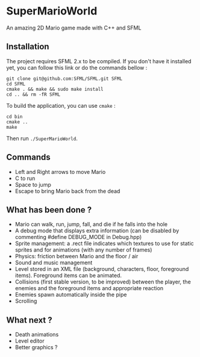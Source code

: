 # SuperMarioWorld
An amazing 2D Mario game made with C++ and SFML

## Installation

The project requires SFML 2.x to be compiled. If you don't have it installed yet, you can follow this link or do the commands bellow :
```
git clone git@github.com:SFML/SFML.git SFML
cd SFML
cmake . && make && sudo make install
cd .. && rm -fR SFML
```

To build the application, you can use `cmake` :
```
cd bin
cmake ..
make
```

Then run `./SuperMarioWorld`.

## Commands
- Left and Right arrows to move Mario
- C to run
- Space to jump
- Escape to bring Mario back from the dead

## What has been done ?
- Mario can walk, run, jump, fall, and die if he falls into the hole
- A debug mode that displays extra information (can be disabled by commenting #define DEBUG_MODE in Debug.hpp)
- Sprite management: a .rect file indicates which textures to use for static sprites and for animations (with any number of frames)
- Physics: friction between Mario and the floor / air
- Sound and music management
- Level stored in an XML file (background, characters, floor, foreground items). Foreground items can be animated.
- Collisions (first stable version, to be improved) between the player, the enemies and the foreground items and appropriate reaction
- Enemies spawn automatically inside the pipe
- Scrolling

## What next ?
- Death animations
- Level editor
- Better graphics ?
